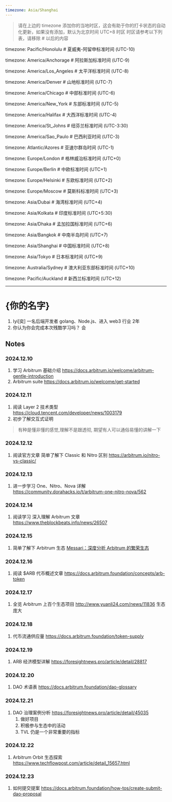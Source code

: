 ```yaml
---
timezone: Asia/Shanghai
---
```


> 请在上边的 timezone 添加你的当地时区，这会有助于你的打卡状态的自动化更新，如果没有添加，默认为北京时间 UTC+8 时区
> 时区请参考以下列表，请移除 # 以后的内容

timezone: Pacific/Honolulu # 夏威夷-阿留申标准时间 (UTC-10)

timezone: America/Anchorage # 阿拉斯加标准时间 (UTC-9)

timezone: America/Los_Angeles # 太平洋标准时间 (UTC-8)

timezone: America/Denver # 山地标准时间 (UTC-7)

timezone: America/Chicago # 中部标准时间 (UTC-6)

timezone: America/New_York # 东部标准时间 (UTC-5)

timezone: America/Halifax # 大西洋标准时间 (UTC-4)

timezone: America/St_Johns # 纽芬兰标准时间 (UTC-3:30)

timezone: America/Sao_Paulo # 巴西利亚时间 (UTC-3)

timezone: Atlantic/Azores # 亚速尔群岛时间 (UTC-1)

timezone: Europe/London # 格林威治标准时间 (UTC+0)

timezone: Europe/Berlin # 中欧标准时间 (UTC+1)

timezone: Europe/Helsinki # 东欧标准时间 (UTC+2)

timezone: Europe/Moscow # 莫斯科标准时间 (UTC+3)

timezone: Asia/Dubai # 海湾标准时间 (UTC+4)

timezone: Asia/Kolkata # 印度标准时间 (UTC+5:30)

timezone: Asia/Dhaka # 孟加拉国标准时间 (UTC+6)

timezone: Asia/Bangkok # 中南半岛时间 (UTC+7)

timezone: Asia/Shanghai # 中国标准时间 (UTC+8)

timezone: Asia/Tokyo # 日本标准时间 (UTC+9)

timezone: Australia/Sydney # 澳大利亚东部标准时间 (UTC+10)

timezone: Pacific/Auckland # 新西兰标准时间 (UTC+12)

---

# {你的名字}

1. Iyi[奕] 一名后端开发者 golang、Node.js、进入 web3 行业 2年
2. 你认为你会完成本次残酷学习吗？ 会

## Notes

<!-- Content_START -->

### 2024.12.10

1. 学习 Arbitrum 基础介绍 https://docs.arbitrum.io/welcome/arbitrum-gentle-introduction
2. Arbitrum suite https://docs.arbitrum.io/welcome/get-started

### 2024.12.11

1. 阅读 Layer 2 技术类型 https://cloud.tencent.com/developer/news/1003179
2. 初步了解交互式证明
> 有种是懂非懂的感觉,理解不是跟透彻, 期望有人可以通俗易懂的讲解一下

### 2024.12.12

1. 阅读官方文章 简单了解下 Classic 和 Nitro 区别 https://arbitrum.io/nitro-vs-classic/

### 2024.12.13

1. 进一步学习 One、Nitro、Nova 详解 https://community.dorahacks.io/t/arbitrum-one-nitro-nova/562

### 2024.12.14

1. 阅读学习 深入理解 Arbitrum 文章 https://www.theblockbeats.info/news/26507

### 2024.12.15

1. 简单了解下 Arbitrum 生态 [Messari：深度分析 Arbitrum 的繁荣生态](https://www.theblockbeats.info/news/35982)

### 2024.12.16

1. 阅读 $ARB 代币概述文章  https://docs.arbitrum.foundation/concepts/arb-token

### 2024.12.17

1. 全览 Arbitrum 上百个生态项目 http://www.yuanli24.com/news/11836 生态庞大

### 2024.12.18

1. 代币流通供应量 https://docs.arbitrum.foundation/token-supply

### 2024.12.19

1. ARB 经济模型详解 https://foresightnews.pro/article/detail/28817

### 2024.12.20

1. DAO 术语表 https://docs.arbitrum.foundation/dao-glossary

### 2024.12.21

1. DAO 治理案例分析 https://foresightnews.pro/article/detail/45035
   1. 做好项目
   2. 积极参与生态中的活动
   3. TVL 仍是一个非常重要的指标

### 2024.12.22

1. Arbitrum Orbit 生态探索 https://www.techflowpost.com/article/detail_15657.html

### 2024.12.23

1. 如何提交提案 https://docs.arbitrum.foundation/how-tos/create-submit-dao-proposal

<!-- Content_END -->
